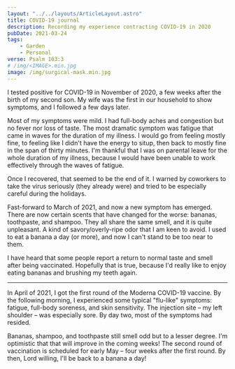 ```yaml
---
layout: "../../layouts/ArticleLayout.astro"
title: COVID-19 journal
description: Recording my experience contracting COVID-19 in 2020
pubDate: 2021-03-24
tags:
    - Garden
    - Personal
verse: Psalm 103:3
# /img/<IMAGE>.min.jpg
image: /img/surgical-mask.min.jpg
---
```


I tested positive for COVID-19 in November of 2020, a few weeks after the birth of my second son. My wife was the first in our household to show symptoms, and I followed a few days later.

Most of my symptoms were mild. I had full-body aches and congestion but no fever nor loss of taste. The most dramatic symptom was fatigue that came in waves for the duration of my illness. I would go from feeling mostly fine, to feeling like I didn't have the energy to situp, then back to mostly fine in the span of thirty minutes. I'm thankful that I was on parental leave for the whole duration of my illness, because I would have been unable to work effectively through the waves of fatigue.

Once I recovered, that seemed to be the end of it. I warned by coworkers to take the virus seriously (they already were) and tried to be especially careful during the holidays.

Fast-forward to March of 2021, and now a new symptom has emerged. There are now certain scents that have changed for the worse: bananas, toothpaste, and shampoo. They all share the same smell, and it is quite unpleasant. A kind of savory/overly-ripe odor that I am keen to avoid. I used to eat a banana a day (or more), and now I can't stand to be too near to them.

I have heard that some people report a return to normal taste and smell after being vaccinated. Hopefully that is true, because I'd really like to enjoy eating bananas and brushing my teeth again.

---

In April of 2021, I got the first round of the Moderna COVID-19 vaccine. By the following morning, I experienced some typical "flu-like" symptoms: fatigue, full-body soreness, and skin sensitivity. The injection site – my left shoulder – was especially sore. By day two, most of the symptoms had resided.

Bananas, shampoo, and toothpaste still smell odd but to a lesser degree. I'm optimistic that that will improve in the coming weeks! The second round of vaccination is scheduled for early May – four weeks after the first round. By then, Lord willing, I'll be back to a banana a day!
